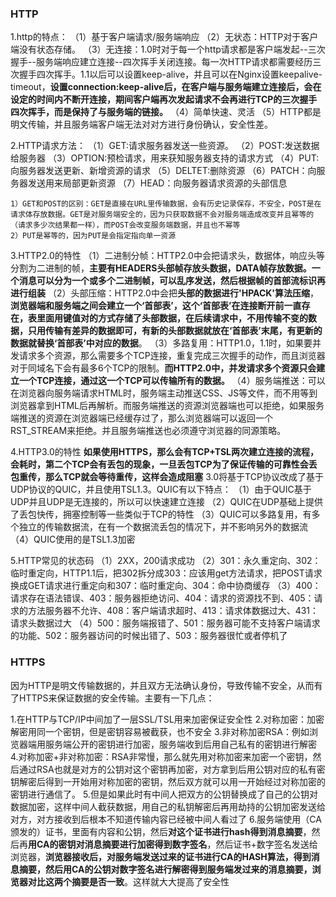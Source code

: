 ### HTTP

1.http的特点：
（1）基于客户端请求/服务端响应
（2）无状态：HTTP对于客户端没有状态存储。
（3）无连接：1.0时对于每一个http请求都是客户端发起--三次握手--服务端响应建立连接--四次挥手关闭连接。每一次HTTP请求都需要经历三次握手四次挥手。1.1以后可以设置keep-alive，并且可以在Nginx设置keepalive-timeout，**设置connection:keep-alive后，在客户端与服务端建立连接后，会在设定的时间内不断开连接，期间客户端再次发起请求不会再进行TCP的三次握手四次挥手，而是保持了与服务端的链接。**
（4）简单快速、灵活
（5）HTTP都是明文传输，并且服务端客户端无法对对方进行身份确认，安全性差。

2.HTTP请求方法：
（1）GET:请求服务器发送一些资源。
（2）POST:发送数据给服务器
（3）OPTION:预检请求，用来获知服务器支持的请求方式
（4）PUT:向服务器发送更新、新增资源的请求
（5）DELTET:删除资源
（6）PATCH：向服务器发送用来局部更新资源
（7）HEAD：向服务器请求资源的头部信息

    1）GET和POST的区别：GET是直接在URL里传输数据，会有历史记录保存，不安全，POST是在请求体存放数据。GET是对服务端安全的，因为只获取数据不会对服务端造成改变并且幂等的（请求多少次结果都一样），而POST会改变服务端数据，并且也不幂等
    2）PUT是幂等的，因为PUT是会指定指向单一资源

3.HTTP2.0的特性
（1）二进制分帧：HTTP2.0中会把请求头，数据体，响应头等分割为二进制的帧，**主要有HEADERS头部帧存放头数据，DATA帧存放数据。一个消息可以分为一个或多个二进制帧，可以乱序发送，然后根据帧的首部流标识再进行组装**
（2）头部压缩：HTTP2.0中会把**头部的数据进行'HPACK'算法压缩**，**浏览器端和服务端之间会建立一个‘首部表’，这个‘首部表’在连接断开前一直存在，表里面用键值对的方式存储了头部数据，在后续请求中，不用传输不变的数据，只用传输有差异的数据即可，有新的头部数据就放在‘首部表’末尾，有更新的数据就替换‘首部表’中对应的数据**。
（3）多路复用：HTTP1.0，1.1时，如果要并发请求多个资源，那么需要多个TCP连接，重复完成三次握手的动作，而且浏览器对于同域名下会有最多6个TCP的限制。**而HTTP2.0中，并发请求多个资源只会建立一个TCP连接，通过这一个TCP可以传输所有的数据。**
（4）服务端推送：可以在浏览器向服务端请求HTML时，服务端主动推送CSS、JS等文件，而不用等到浏览器拿到HTML后再解析。而服务端推送的资源浏览器端也可以拒绝，如果服务端推送的资源在浏览器端已经缓存过了，那么浏览器端可以返回一个RST_STREAM来拒绝。并且服务端推送也必须遵守浏览器的同源策略。

4.HTTP3.0的特性
**如果使用HTTPS，那么会有TCP+TSL两次建立连接的流程，会耗时，第二个TCP会有丢包的现象，一旦丢包TCP为了保证传输的可靠性会丢包重传，那么TCP就会等待重传，这样会造成阻塞**
3.0将基于TCP协议改成了基于UDP协议的QUIC，并且使用TSL1.3。QUIC有以下特点：
（1）由于QUIC基于UDP并且UDP是无连接的，所以可以快速建立连接
（2）QUIC在UDP基础上提供了丢包快传，拥塞控制等一些类似于TCP的特性
（3）QUIC可以多路复用，有多个独立的传输数据流，在有一个数据流丢包的情况下，并不影响另外的数据流
（4）QUIC使用的是TSL1.3加密

5.HTTP常见的状态码
（1）2XX，200请求成功
（2）301：永久重定向、302：临时重定向，HTTP1.1后，把302拆分成303：应该用get方法请求，把POST请求换成GET请求进行重定向和307：临时重定向、304：命中协商缓存
（3）400：请求存在语法错误、403：服务器拒绝访问、404：请求的资源找不到、405：请求的方法服务器不允许、408：客户端请求超时、413：请求体数据过大、431：请求头数据过大
（4）500：服务端报错了、501：服务器可能不支持客户端请求的功能、502：服务器访问的时候出错了、503：服务器很忙或者停机了

### HTTPS

因为HTTP是明文传输数据的，并且双方无法确认身份，导致传输不安全，从而有了HTTPS来保证数据的安全传输。主要有一下几点：

1.在HTTP与TCP/IP中间加了一层SSL/TSL用来加密保证安全性
2.对称加密：加密解密用同一个密钥，但是密钥容易被截获，也不安全
3.非对称加密RSA：例如浏览器端用服务端公开的密钥进行加密，服务端收到后用自己私有的密钥进行解密
4.对称加密+非对称加密：RSA非常慢，那么就先用对称加密来加密一个密钥，然后通过RSA也就是对方的公钥对这个密钥再加密，对方拿到后用公钥对应的私有密钥解密后得到一开始用对称加密的密钥，然后双方就可以用一开始经过对称加密的密钥进行通信了。
5.但是如果此时有中间人把双方的公钥替换成了自己的公钥对数据加密，这样中间人截获数据，用自己的私钥解密后再用劫持的公钥加密发送给对方，对方接收到后根本不知道传输内容已经被中间人看过了
6.服务端使用（CA颁发的）证书，里面有内容和公钥，然后**对这个证书进行hash得到消息摘要**，然后再**用CA的密钥对消息摘要进行加密得到数字签名**，然后证书+数字签名发送给浏览器，**浏览器接收后，对服务端发送过来的证书进行CA的HASH算法，得到消息摘要，然后用CA的公钥对数字签名进行解密得到服务端发过来的消息摘要，浏览器对比这两个摘要是否一致**。这样就大大提高了安全性